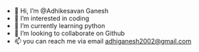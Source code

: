- 👋 Hi, I’m @Adhikesavan Ganesh
- 👀 I’m interested in coding
- 🌱 I’m currently learning python
- 💞️ I’m looking to collaborate on Github
- 📫 you can reach me via email
adhiganesh2002@gmail.com

<!---
AdhiGanesh/AdhiGanesh is a ✨ special ✨ repository because its `README.md` (this file) appears on your GitHub profile.
You can click the Preview link to take a look at your changes.
--->
